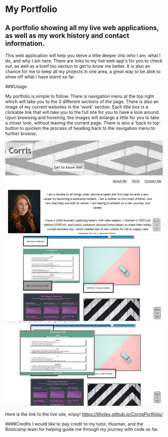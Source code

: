 # My Portfolio

## A portfolio showing all my live web applications, as well as my work history and contact information.

This web application will help you delve a little deeper into who I am, what I do, and why I am here.
There are links to my live web app's for you to check out, as well as a breif bio section to get to know me better. It is also an chance for me to keep all my projects in one area, a great way to be able to show off what I have learnt so far.

###Usage

My portfolio is simple to follow. There is navigation menu at the top right which will take you to the 3 different sections of the page. There is also an image of my current websites in the 'work' section. Each title box is a clickable link that will take you to the full site for you to have a look around. Upon browsing and hovering, the images will enlarge a little for you to take a closer look, without leaving the current page. There is also a 'back to top' button to quicken the process of heading back to the navigation menu to further browse.

![Alt text](assets/images/portfolio.png)
![Alt text](assets/images/website-link.png)
![Alt text](assets/images/website-hover.png)

Here is the link to the live site, enjoy! https://lillyilex.github.io/CorrisPortfolio/



####Credits
I would like to pay credit to my tutor, Husman, and the Bootcamp team for helping guide me through my journey with code so far.
